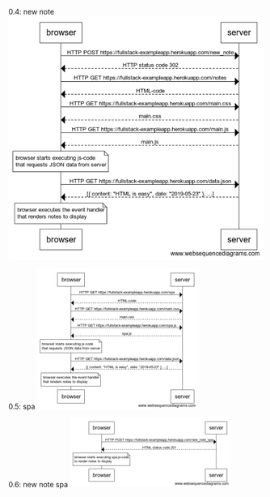 0.4: new note
![](0.4_new_note.png)

0.5: spa
![](0.5_spa.png)

0.6: new note spa
![](0.6_new_note_spa.png)
